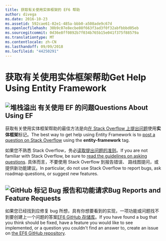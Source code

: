 ```yaml
---
title: 获取有关使用实体框架的 EF6 帮助
author: divega
ms.date: 2016-10-23
ms.assetid: 592cae61-02e1-485a-bbb0-a508ade9c67d
ms.openlocfilehash: 30b9c07e8ecbe08f663f3ad3f0f32abfbbbd05eb
ms.sourcegitcommit: 0d36e8ff0892b7f034b765b15e041f375f88579a
ms.translationtype: MT
ms.contentlocale: zh-CN
ms.lasthandoff: 09/09/2018
ms.locfileid: "44250291"
---
```

# <a name="get-help-using-entity-framework"></a><span data-ttu-id="fb952-102">获取有关使用实体框架帮助</span><span class="sxs-lookup"><span data-stu-id="fb952-102">Get Help Using Entity Framework</span></span>
## <a name="stackoverflowef6mediastackoverflowpng-questions-about-using-ef"></a>![堆栈溢出](~/ef6/media/stackoverflow.png) <span data-ttu-id="fb952-104">有关使用 EF 的问题</span><span class="sxs-lookup"><span data-stu-id="fb952-104">Questions About Using EF</span></span>  

<span data-ttu-id="fb952-105">获取有关使用实体框架帮助的最佳方法是向[在 Stack Overflow 上提出问题](http://stackoverflow.com/questions/ask)使用**实体框架**标记。</span><span class="sxs-lookup"><span data-stu-id="fb952-105">The best way to get help using Entity Framework is to [post a question on Stack Overflow](http://stackoverflow.com/questions/ask) using the **entity-framework** tag.</span></span>  

<span data-ttu-id="fb952-106">如果您不熟悉 Stack Overflow，务必[读取提出问题的准则](http://stackoverflow.com/help/asking)。</span><span class="sxs-lookup"><span data-stu-id="fb952-106">If you are not familiar with Stack Overflow, be sure to [read the guidelines on asking questions](http://stackoverflow.com/help/asking).</span></span> <span data-ttu-id="fb952-107">具体而言，不要使用 Stack Overflow 到报告错误、 路线图提问，或提供新功能建议。</span><span class="sxs-lookup"><span data-stu-id="fb952-107">In particular, do not use Stack Overflow to report bugs, ask roadmap questions, or suggest new features.</span></span>  

## <a name="github-markef6mediagithub-mark-32pxpng-bug-reports-and-feature-requests"></a>![GitHub 标记](~/ef6/media/github-mark-32px.png) <span data-ttu-id="fb952-109">Bug 报告和功能请求</span><span class="sxs-lookup"><span data-stu-id="fb952-109">Bug Reports and Feature Requests</span></span>  

<span data-ttu-id="fb952-110">如果您已经找到应修复 bug 所想，具有你想要看到的实现，一项功能或问题找不到要创建上一个问题的答案[EF6 GitHub 存储库](https://github.com/aspnet/EntityFramework6/issues)。</span><span class="sxs-lookup"><span data-stu-id="fb952-110">If you have found a bug that you think should be fixed, have a feature you would like to see implemented, or a question you couldn't find an answer to, create an issue on [the EF6 GitHub repository](https://github.com/aspnet/EntityFramework6/issues).</span></span>
